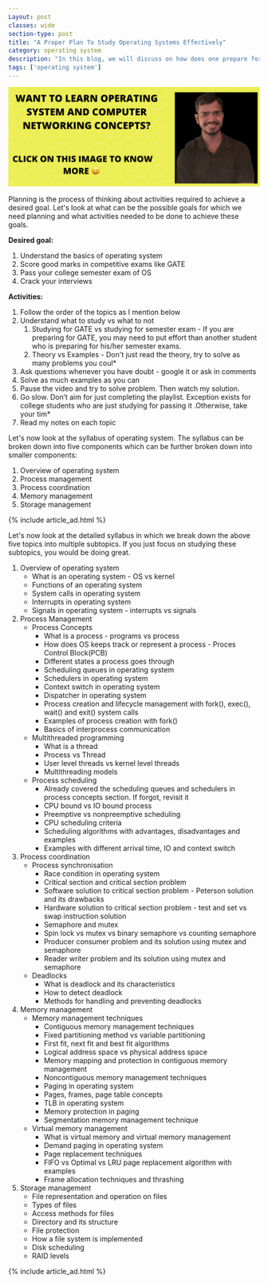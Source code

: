 ```yaml
---
Layout: post
classes: wide
section-type: post
title: "A Proper Plan To Study Operating Systems Effectively"
category: operating system
description: "In this blog, we will discuss on how does one prepare for interviews or exams which focuses on opearting system concepts"
tags: ['operating system']
---
```

<a href="https://bit.ly/2UdnXHc" target="_blank"><img src="/assets/images/freecodeschool.png" alt="python tutorial" /></a>

Planning is the process of thinking about activities required to achieve a desired goal. Let's look at what can be the possible goals for which we need planning and what activities needed to be done to achieve these goals.

**Desired goal:**

1. Understand the basics of operating system
2. Score good marks in competitive exams like GATE
3. Pass your college semester exam of OS
4. Crack your interviews

**Activities:**

1. Follow the order of the topics as I mention below
2. Understand what to study vs what to not
    1. Studying for GATE vs studying for semester exam - If you are preparing for GATE, you may need to put effort than another student who is preparing for his/her semester exams.
    2. Theory vs Examples - Don't just read the theory, try to solve as many problems you coul* 
3. Ask questions whenever you have doubt - google it or ask in comments
4. Solve as much examples as you can
5. Pause the video and try to solve problem. Then watch my solution.
6. Go slow. Don’t aim for just completing the playlist. Exception exists for college students who are just studying for passing it .Otherwise, take your tim*
7. Read my notes on each topic

Let's now look at the syllabus of operating system. The syllabus can be broken down into five components which can be further broken down into smaller components:

1. Overview of operating system
2. Process management
3. Process coordination
4. Memory management
5. Storage management

{% include article_ad.html %}

Let's now look at the detailed syllabus in which we break down the above five topics into multiple subtopics. If you just focus on studying these subtopics, you would be doing great.

1. Overview of operating system
    * What is an operating system - OS vs kernel
    * Functions of an operating system
    * System calls in operating system
    * Interrupts in operating system
    * Signals in operating system - interrupts vs signals
2. Process Management
    * Process Concepts
        * What is a process - programs vs process
        * How does OS keeps track or represent a process - Proces Control Block(PCB)
        * Different states a process goes through
        * Scheduling queues in operating system
        * Schedulers in operating system
        * Context switch in operating system
        * Dispatcher in operating system
        * Process creation and lifecycle management with fork(), exec(), wait() and exit() system calls
        * Examples of process creation with fork()
        * Basics of interprocess communication
    * Multithreaded programming
        * What is a thread
        * Process vs Thread
        * User level threads vs kernel level threads
        * Multithreading models
    * Process scheduling
        * Already covered the scheduling queues and schedulers in process concepts section. If forgot, revisit it
        * CPU bound vs IO bound process
        * Preemptive vs nonpreemptive scheduling
        * CPU scheduling criteria
        * Scheduling algorithms with advantages, disadvantages and examples
        * Examples with different arrival time, IO and context switch
3. Process coordination
    * Process synchronisation
        * Race condition in operating system
        * Critical section and critical section problem
        * Software solution to critical section problem - Peterson solution and its drawbacks
        * Hardware solution to critical section problem - test and set vs swap instruction solution
        * Semaphore and mutex
        * Spin lock vs mutex vs binary semaphore vs counting semaphore
        * Producer consumer problem and its solution using mutex and semaphore
        * Reader writer problem and its solution using mutex and   semaphore
    * Deadlocks
        * What is deadlock and its characteristics
        * How to detect deadlock
        * Methods for handling and preventing deadlocks
4. Memory management
    * Memory management techniques
        * Contiguous memory management techniques
        * Fixed partitioning method vs variable partitioning
        * First fit, next fit and best fit algorithms
        * Logical address space vs physical address space
        * Memory mapping and protection in contiguous memory management
        * Noncontiguous memory management techniques
        * Paging in operating system
        * Pages, frames, page table concepts
        * TLB in operating system
        * Memory protection in paging
        * Segmentation memory management technique
    * Virtual memory management
        * What is virtual memory and virtual memory management
        * Demand paging in operating system
        * Page replacement techniques
        * FIFO vs Optimal vs LRU page replacement algorithm with examples
        * Frame allocation techniques and thrashing
5. Storage management
    * File representation and operation on files
    * Types of files
    * Access methods for files
    * Directory and its structure
    * File protection
    * How a file system is implemented
    * Disk scheduling
    * RAID levels

{% include article_ad.html %}